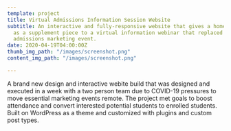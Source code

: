 ```yaml
---
template: project
title: Virtual Admissions Information Session Website
subtitle: An interactive and fully-responsive website that gives a home to and acts
  as a supplement piece to a virtual information webinar that replaced a semi-annual
  admissions marketing event.
date: 2020-04-19T04:00:00Z
thumb_img_path: "/images/screenshot.png"
content_img_path: "/images/screenshot.png"

---
```

A brand new design and interactive webite build that was designed and executed in a week with a two person team due to COVID-19 pressures to move essential marketing events remote. The project met goals to boost attendance and convert interested potential students to enrolled students. Built on WordPress as a theme and customized with plugins and custom post types.